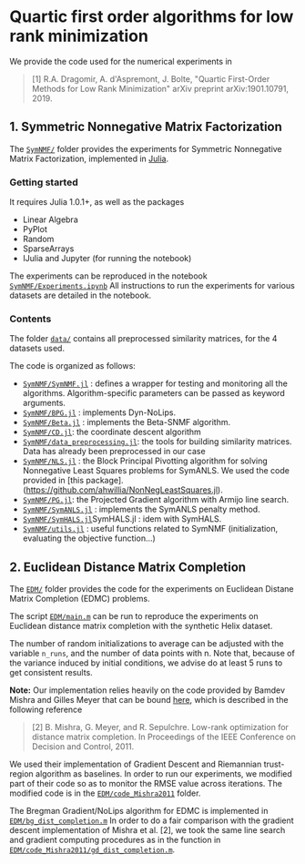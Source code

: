 # Quartic first order algorithms for low rank minimization

We provide the code used for the numerical experiments in

> [1] R.A. Dragomir, A. d'Aspremont, J. Bolte, "Quartic First-Order Methods for Low Rank Minimization" arXiv preprint arXiv:1901.10791, 2019.


## 1. Symmetric Nonnegative Matrix Factorization

The [`SymNMF/`](SymNMF/) folder provides the experiments for Symmetric Nonnegative Matrix Factorization, implemented in [Julia](https://julialang.org).

### Getting started

It requires Julia 1.0.1+, as well as the packages

- Linear Algebra
- PyPlot
- Random
- SparseArrays
- IJulia and Jupyter (for running the notebook)

The experiments can be reproduced in the notebook [`SymNMF/Experiments.ipynb`](SymNMF/Experiments.ipynb)
All instructions to run the experiments for various datasets are detailed in the notebook.

### Contents

The folder [`data/`](data/) contains all preprocessed similarity matrices, for the 4 datasets used.

The code is organized as follows:
- [`SymNMF/SymNMF.jl`](/SymNMF/SymNMF.jl) : defines a wrapper for testing and monitoring all the algorithms. Algorithm-specific parameters can be passed as keyword arguments.
- [`SymNMF/BPG.jl`](SymNMF/BPG.jl) : implements Dyn-NoLips.
- [`SymNMF/Beta.jl`](SymNMF/Beta.jl) : implements the Beta-SNMF algorithm.
- [`SymNMF/CD.jl`](SymNMF/CD.jl): the coordinate descent algorithm
- [`SymNMF/data_preprocessing.jl`](SymNMF/data_preprocessing.jl): the tools for building similarity matrices. Data has already been preprocessed in our case
- [`SymNMF/NLS.jl`](SymNMF/NLS.jl) : the Block Principal Pivotting algorithm for solving Nonnegative
Least Squares problems for SymANLS. We used the code provided in [this package].(https://github.com/ahwillia/NonNegLeastSquares.jl).
- [`SymNMF/PG.jl`](SymNMF/PG.jl): the Projected Gradient algorithm with Armijo line search.
- [`SymNMF/SymANLS.jl`](SymNMF/SymANLS.jl) : implements the SymANLS penalty method.
- [`SymNMF/SymHALS.jl`](SymNMF/SymHALS.jl)SymHALS.jl : idem with SymHALS.
- [`SymNMF/utils.jl`](SymNMF/utils.jl) : useful functions related to SymNMF (initialization, evaluating the objective function...)


## 2. Euclidean Distance Matrix Completion

The [`EDM/`](EDM/) folder provides the code for the experiments on Euclidean Distane Matrix Completion (EDMC) problems.

The script [`EDM/main.m`](EDM/main.m) can be run to reproduce the experiments on Euclidean distance matrix completion with the synthetic Helix dataset.

The number of random initializations to average can be adjusted with the variable `n_runs`, and the number of data points with n. Note that, because of the variance induced by initial conditions, we advise do
at least 5 runs to get consistent results.

**Note:** Our implementation relies heavily on the code provided by Bamdev Mishra and Gilles Meyer that can be bound [here](https://bamdevmishra.in/codes/edmcompletion/), which is described in the following reference

> [2] B. Mishra, G. Meyer, and R. Sepulchre. Low-rank optimization for distance matrix completion. In Proceedings of the IEEE Conference on Decision and Control, 2011.

We used their implementation of Gradient Descent and Riemannian trust-region
algorithm as baselines. In order to run our experiments, we modified part of their code so as to monitor
the RMSE value across iterations. The modified code is in the [`EDM/code_Mishra2011`](EDM/code_Mishra2011) folder.

The Bregman Gradient/NoLips algorithm for EDMC is implemented in [`EDM/bg_dist_completion.m`](EDM/bg_dist_completion.m)
In order to do a fair comparison with the gradient descent implementation of Mishra et al. [2], we took the same line search and gradient computing procedures as in the function in [`EDM/code_Mishra2011/gd_dist_completion.m`](EDM/code_Mishra2011/gd_dist_completion.m).



